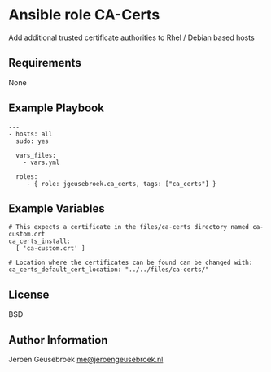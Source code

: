 Ansible role CA-Certs
=========

Add additional trusted certificate authorities to Rhel / Debian based hosts

Requirements
------------

None

Example Playbook
----------------

    ---
    - hosts: all
      sudo: yes

      vars_files:
        - vars.yml

      roles:
         - { role: jgeusebroek.ca_certs, tags: ["ca_certs"] }

Example Variables
----------------

    # This expects a certificate in the files/ca-certs directory named ca-custom.crt
    ca_certs_install:
      [ 'ca-custom.crt' ]

    # Location where the certificates can be found can be changed with:
    ca_certs_default_cert_location: "../../files/ca-certs/"

License
-------

BSD

Author Information
------------------

Jeroen Geusebroek
me@jeroengeusebroek.nl